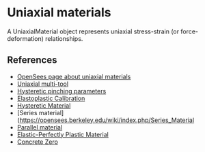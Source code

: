 # Uniaxial materials
A UniaxialMaterial object represents uniaxial stress-strain (or force-deformation) relationships.

## References
- [OpenSees page about uniaxial materials](https://opensees.berkeley.edu/wiki/index.php/UniaxialMaterial_Command)
- [Uniaxial multi-tool](https://portwooddigital.com/2020/12/09/uniaxial-multi-tool/)
- [Hysteretic pinching parameters](https://portwooddigital.com/2020/12/27/hysteretic-pinching-parameters)
- [Elastoplastic Calibration](https://portwooddigital.com/2021/05/19/elastoplastic-calibration/)
- [Hysteretic Material](https://opensees.berkeley.edu/wiki/index.php/Hysteretic_Material)
- [Series material](https://opensees.berkeley.edu/wiki/index.php/Series_Material
- [Parallel material](https://opensees.berkeley.edu/wiki/index.php/Parallel_Material)
- [Elastic-Perfectly Plastic Material](https://opensees.berkeley.edu/wiki/index.php/Elastic-Perfectly_Plastic_Material)
- [Concrete Zero](https://portwooddigital.com/2023/07/09/concrete-zero/)
